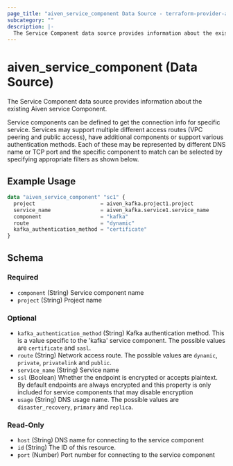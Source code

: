 ```yaml
---
page_title: "aiven_service_component Data Source - terraform-provider-aiven"
subcategory: ""
description: |-
  The Service Component data source provides information about the existing Aiven service Component.
---
```

# aiven_service_component (Data Source)
The Service Component data source provides information about the existing Aiven service Component.

Service components can be defined to get the connection info for specific service. Services may support multiple different access routes (VPC peering and public access), have additional components or support various authentication methods. Each of these may be represented by different DNS name or TCP port and the specific component to match can be selected by specifying appropriate filters as shown below.

## Example Usage
```terraform
data "aiven_service_component" "sc1" {
  project                     = aiven_kafka.project1.project
  service_name                = aiven_kafka.service1.service_name
  component                   = "kafka"
  route                       = "dynamic"
  kafka_authentication_method = "certificate"
}
```
<!-- schema generated by tfplugindocs -->
## Schema

### Required

- `component` (String) Service component name
- `project` (String) Project name

### Optional

- `kafka_authentication_method` (String) Kafka authentication method. This is a value specific to the 'kafka' service component. The possible values are `certificate` and `sasl`.
- `route` (String) Network access route. The possible values are `dynamic`, `private`, `privatelink` and `public`.
- `service_name` (String) Service name
- `ssl` (Boolean) Whether the endpoint is encrypted or accepts plaintext. By default endpoints are always encrypted and this property is only included for service components that may disable encryption
- `usage` (String) DNS usage name. The possible values are `disaster_recovery`, `primary` and `replica`.

### Read-Only

- `host` (String) DNS name for connecting to the service component
- `id` (String) The ID of this resource.
- `port` (Number) Port number for connecting to the service component

